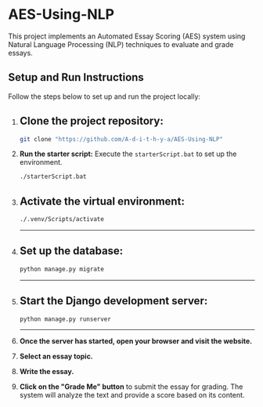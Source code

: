 # AES-Using-NLP

This project implements an Automated Essay Scoring (AES) system using Natural Language Processing (NLP) techniques to evaluate and grade essays.

## Setup and Run Instructions

Follow the steps below to set up and run the project locally:

1. ## **Clone the project repository:**

    ```bash
    git clone "https://github.com/A-d-i-t-h-y-a/AES-Using-NLP"
    ```

2. **Run the starter script:**
   Execute the `starterScript.bat` to set up the environment.

    ```bash
    ./starterScript.bat
    ```

3. ## **Activate the virtual environment:**

    ```bash
    ./.venv/Scripts/activate
    ```

    ***

4. ## **Set up the database:**

    ```bash
    python manage.py migrate
    ```

    ***

5. ## **Start the Django development server:**

    ```bash
    python manage.py runserver
    ```

    ***

6. **Once the server has started, open your browser and visit the website.**

7. **Select an essay topic.**

8. **Write the essay.**

9. **Click on the "Grade Me" button** to submit the essay for grading. The system will analyze the text and provide a score based on its content.
